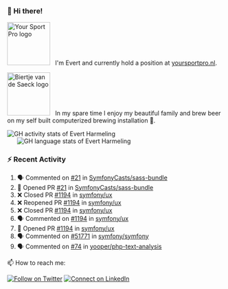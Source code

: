 ### :wave: Hi there!

<a href="https://yoursportpro.nl/"><img src="https://yoursportpro.nl/assets/images/logo-bimi.svg" height="100" alt="Your Sport Pro logo"/></a> <span>&nbsp;&nbsp;I'm Evert and currently hold a position at [yoursportpro.nl](https://yoursportpro.nl).</span>

<a href="https://untappd.com/desaeck"><img src="https://assets.untappd.com/site/brewery_logos/brewery-196326_e91b6.jpeg" height="100" alt="Biertje van de Saeck logo"/></a> <span>&nbsp;&nbsp;In my spare time I enjoy my beautiful family and brew beer on my self built computerized brewing installation 🍺.</span>

<span style="margin-top: 6px;">
  <a style="all: unset;" href="https://github.com/anuraghazra/github-readme-stats">
    <img align="top" src="https://github-readme-stats.vercel.app/api?username=evertharmeling&show_icons=true&include_all_commits=true&theme=transparent&title_color=adbbc9&text_color=adbbc9&icon_color=619adc" alt="GH activity stats of Evert Harmeling" />
  </a>
</span>

<span style="position: relative; left: 23px;">
  <a style="all: unset;" href="https://github.com/anuraghazra/github-readme-stats">
    <img align="top" src="https://github-readme-stats.vercel.app/api/top-langs/?username=evertharmeling&theme=transparent&layout=compact&title_color=adbbc9&text_color=adbbc9&icon_color=619adc"  alt="GH language stats of Evert Harmeling"/>
  </a>
</span>

### :zap: Recent Activity

<!--START_SECTION:activity-->
1. 🗣 Commented on [#21](https://github.com/SymfonyCasts/sass-bundle/pull/21#issuecomment-1772803384) in [SymfonyCasts/sass-bundle](https://github.com/SymfonyCasts/sass-bundle)
2. 💪 Opened PR [#21](https://github.com/SymfonyCasts/sass-bundle/pull/21) in [SymfonyCasts/sass-bundle](https://github.com/SymfonyCasts/sass-bundle)
3. ❌ Closed PR [#1194](https://github.com/symfony/ux/pull/1194) in [symfony/ux](https://github.com/symfony/ux)
4. ❌ Reopened PR [#1194](https://github.com/symfony/ux/pull/1194) in [symfony/ux](https://github.com/symfony/ux)
5. ❌ Closed PR [#1194](https://github.com/symfony/ux/pull/1194) in [symfony/ux](https://github.com/symfony/ux)
6. 🗣 Commented on [#1194](https://github.com/symfony/ux/pull/1194#issuecomment-1764426638) in [symfony/ux](https://github.com/symfony/ux)
7. 💪 Opened PR [#1194](https://github.com/symfony/ux/pull/1194) in [symfony/ux](https://github.com/symfony/ux)
8. 🗣 Commented on [#51771](https://github.com/symfony/symfony/pull/51771#issuecomment-1738799686) in [symfony/symfony](https://github.com/symfony/symfony)
9. 🗣 Commented on [#74](https://github.com/yooper/php-text-analysis/pull/74#issuecomment-1733144942) in [yooper/php-text-analysis](https://github.com/yooper/php-text-analysis)
<!--END_SECTION:activity-->

<!--
**evertharmeling/evertharmeling** is a ✨ _special_ ✨ repository because its `README.md` (this file) appears on your GitHub profile.

Here are some ideas to get you started:

- 🔭 I’m currently working on ...
- 🌱 I’m currently learning ...
- 👯 I’m looking to collaborate on ...
- 🤔 I’m looking for help with ...
- 💬 Ask me about ...
- 📫 How to reach me: ...
- 😄 Pronouns: ...
- ⚡ Fun fact: ...
-->

📫 How to reach me:

[![Follow on Twitter](https://img.shields.io/badge/--twitter?label=Twitter&logo=Twitter&style=social)](https://twitter.com/evertjes) [![Connect on LinkedIn](https://img.shields.io/badge/--linkedin?label=LinkedIn&logo=LinkedIn&style=social)](https://www.linkedin.com/in/evertharmeling)
